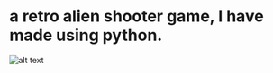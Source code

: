 # a retro alien shooter game, I have made using python.
![alt text]([http://url/to/img.png](https://github.com/nikhilgupta738/alien_invasion/blob/master/images/alien_invasion.png))
